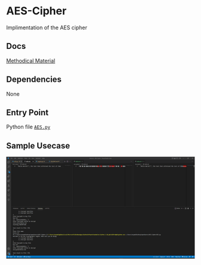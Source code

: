 # AES-Cipher
Implimentation of the AES cipher

## Docs
<a href="https://docs.google.com/document/d/1Du-ZQ_tDTA_uFPTC8d6XFwKbP6rXH4i24Gooj7dlTGs/edit">Methodical Material</a>

## Dependencies
None

## Entry Point
Python file <a href="./AES.py">`AES.py`</a>

## Sample Usecase
<img src="markdown/use-case.png">